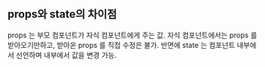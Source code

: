 <h2> props와 state의 차이점 </h2>

props 는 부모 컴포넌트가 자식 컴포넌트에게 주는 값. 
자식 컴포넌트에서는 props 를 받아오기만하고, 받아온 props 를 직접 수정은 불가.
반면에 state 는 컴포넌트 내부에서 선언하며 내부에서 값을 변경 가능.

